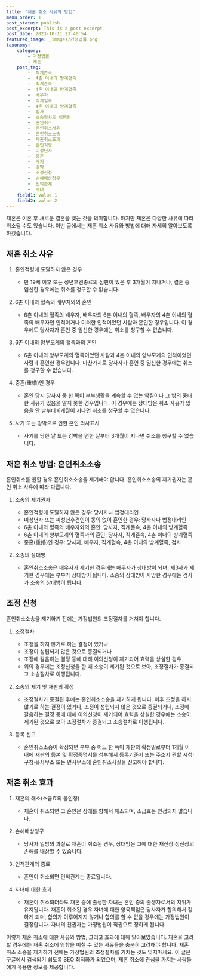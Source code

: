 ```yaml
---
title: "재혼 취소 사유와 방법"
menu_order: 1
post_status: publish
post_excerpt: This is a post excerpt
post_date: 2023-10-11 23:40:54
featured_image: _images/가정법률.png
taxonomy:
    category:
        - 가정법률
        - 재혼
    post_tag:
        -  직계존속
        -  4촌 이내의 방계혈족
        -  직계존속
        -  4촌 이내의 방계혈족
        -  배우자
        -  직계혈속
        -  4촌 이내의 방계혈족
        -  검사
        -  소송절차로 이행됨
        -  혼인취소
        -  혼인취소사유
        -  혼인취소소송
        -  재혼취소효과
        -  혼인적령
        -  미성년자
        -  중혼
        -  사기
        -  강박
        -  조정신청
        -  손해배상청구
        -  인척관계
        -  자녀
    field1: value 1
    field2: value 2
---
```



재혼은 이혼 후 새로운 결혼을 맺는 것을 의미합니다. 하지만 재혼은 다양한 사유에 따라 취소될 수도 있습니다. 이번 글에서는 재혼 취소 사유와 방법에 대해 자세히 알아보도록 하겠습니다.

## 재혼 취소 사유

1. 혼인적령에 도달하지 않은 경우
   - 만 19세 이후 또는 성년후견종료의 심판이 있은 후 3개월이 지나거나, 결혼 중 임신한 경우에는 취소를 청구할 수 없습니다.

2. 6촌 이내의 혈족의 배우자와의 혼인
   - 6촌 이내의 혈족의 배우자, 배우자의 6촌 이내의 혈족, 배우자의 4촌 이내의 혈족의 배우자인 인척이거나 이러한 인척이었던 사람과 혼인한 경우입니다. 이 경우에도 당사자가 혼인 중 임신한 경우에는 취소를 청구할 수 없습니다.

3. 6촌 이내의 양부모계의 혈족과의 혼인
   - 6촌 이내의 양부모계의 혈족이었던 사람과 4촌 이내의 양부모계의 인척이었던 사람과 혼인한 경우입니다. 마찬가지로 당사자가 혼인 중 임신한 경우에는 취소를 청구할 수 없습니다.

4. 중혼(重婚)인 경우
   - 혼인 당시 당사자 중 한 쪽이 부부생활을 계속할 수 없는 악질이나 그 밖의 중대한 사유가 있음을 알지 못한 경우입니다. 이 경우에는 상대방은 취소 사유가 있음을 안 날부터 6개월이 지나면 취소를 청구할 수 없습니다.

5. 사기 또는 강박으로 인한 혼인 의사표시
   - 사기를 당한 날 또는 강박을 면한 날부터 3개월이 지나면 취소를 청구할 수 없습니다.

## 재혼 취소 방법: 혼인취소소송

혼인취소를 원할 경우 혼인취소소송을 제기해야 합니다. 혼인취소소송의 제기권자는 혼인 취소 사유에 따라 다릅니다.

1. 소송의 제기권자
   - 혼인적령에 도달하지 않은 경우: 당사자나 법정대리인
   - 미성년자 또는 피성년후견인이 동의 없이 혼인한 경우: 당사자나 법정대리인
   - 6촌 이내의 혈족의 배우자와의 혼인: 당사자, 직계존속, 4촌 이내의 방계혈족
   - 6촌 이내의 양부모계의 혈족과의 혼인: 당사자, 직계존속, 4촌 이내의 방계혈족
   - 중혼(重婚)인 경우: 당사자, 배우자, 직계혈속, 4촌 이내의 방계혈족, 검사

2. 소송의 상대방
   - 혼인취소소송은 배우자가 제기한 경우에는 배우자가 상대방이 되며, 제3자가 제기한 경우에는 부부가 상대방이 됩니다. 소송의 상대방이 사망한 경우에는 검사가 소송의 상대방이 됩니다.

## 조정 신청

혼인취소소송을 제기하기 전에는 가정법원의 조정절차를 거쳐야 합니다.

1. 조정절차
   - 조정을 하지 않기로 하는 결정이 있거나
   - 조정이 성립되지 않은 것으로 종결되거나
   - 조정에 갈음하는 결정 등에 대해 이의신청이 제기되어 효력을 상실한 경우
   - 위의 경우에는 조정신청을 한 때 소송이 제기된 것으로 보아, 조정절차가 종결되고 소송절차로 이행됩니다.

2. 소송의 제기 및 재판의 확정
   - 조정절차가 종결된 후에는 혼인취소소송을 제기하게 됩니다. 이후 조정을 하지 않기로 하는 결정이 있거나, 조정이 성립되지 않은 것으로 종결되거나, 조정에 갈음하는 결정 등에 대해 이의신청이 제기되어 효력을 상실한 경우에는 소송이 제기된 것으로 보아 조정절차가 종결되고 소송절차로 이행됩니다.

3. 등록 신고
   - 혼인취소소송이 확정되면 부부 중 어느 한 쪽이 재판의 확정일로부터 1개월 이내에 재판의 등본 및 확정증명서를 첨부해서 등록기준지 또는 주소지 관할 시청·구청·읍사무소 또는 면사무소에 혼인취소사실을 신고해야 합니다.

## 재혼 취소 효과

1. 재혼의 해소(소급효의 불인정)
   - 재혼이 취소되면 그 혼인은 장래를 향해서 해소되며, 소급효는 인정되지 않습니다.

2. 손해배상청구
   - 당사자 일방의 과실로 재혼이 취소된 경우, 상대방은 그에 대한 재산상·정신상의 손해를 배상할 수 있습니다.

3. 인척관계의 종료
   - 혼인이 취소되면 인척관계는 종료됩니다.

4. 자녀에 대한 효과
   - 재혼이 취소되더라도 재혼 중에 출생한 자녀는 혼인 중의 출생자로서의 지위가 유지됩니다. 재혼이 취소된 경우 자녀에 대한 양육책임은 당사자가 합의해서 정하게 되며, 합의가 이루어지지 않거나 합의를 할 수 없을 경우에는 가정법원이 결정합니다. 자녀의 친권자는 가정법원이 직권으로 정하게 됩니다.

이렇게 재혼 취소에 대한 사유와 방법, 그리고 효과에 대해 알아보았습니다. 재혼을 고려할 경우에는 재혼 취소에 영향을 미칠 수 있는 사유들을 충분히 고려해야 합니다. 재혼 취소 소송을 제기하기 전에는 가정법원의 조정절차를 거치는 것도 잊지마세요. 이 글은 구글에서 검색되기 쉽도록 SEO 최적화가 되었으며, 재혼 취소에 관심을 가지는 사람들에게 유용한 정보를 제공합니다.

